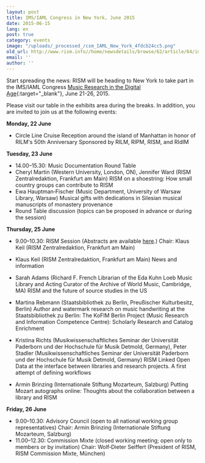 ```yaml
---
layout: post
title: IMS/IAML Congress in New York, June 2015
date: 2015-06-15
lang: en
post: true
category: events
image: "/uploads/_processed_/csm_IAML_New_York_4fdcb24cc5.png"
old_url: http://www.rism.info//home/newsdetails/browse/62/article/64/imsiaml-congress-in-new-york-june-2015.html
email: ''
author: ''
---
```



Start spreading the news: RISM will be heading to New York to take part in the IMS/IAML Congress [Music Research in the Digital Age](http://www.musiclibraryassoc.org/BlankCustom.asp?page=IAML_IMS_2015){:target="_blank"}, June 21-26, 2015.

Please visit our table in the exhibits area during the breaks. In addition, you are invited to join us at the following events:



**Monday, 22 June**

- Circle Line Cruise Reception around the island of Manhattan in honor of RILM's 50th Anniversary
Sponsored by RILM, RIPM, RISM, and RIdIM

**Tuesday, 23 June**

- 14.00–15.30: Music Documentation Round Table
- Cheryl Martin (Western University, London, ON), Jennifer Ward (RISM Zentralredaktion, Frankfurt am Main)
RISM on a shoestring: How small country groups can contribute to RISM
- Ewa Hauptman‐Fischer (Music Department, University of Warsaw Library, Warsaw)
Musical gifts with dedications in Silesian musical manuscripts of monastery provenance
- Round Table discussion (topics can be proposed in advance or during the session)


**Thursday, 25 June**

- 9.00–10.30: RISM Session (Abstracts are available [here](/publications/iaml-congresses/2015.html#c3139).)
Chair: Klaus Keil (RISM Zentralredaktion, Frankfurt am Main)

- Klaus Keil (RISM Zentralredaktion, Frankfurt am Main)
News and information
- Sarah Adams (Richard F. French Librarian of the Eda Kuhn Loeb Music Library and Acting Curator of the Archive of World Music, Cambridge, MA)
RISM and the future of source studies in the US
- Martina Rebmann (Staatsbibliothek zu Berlin, Preußischer Kulturbesitz, Berlin)
Author and watermark research on music handwriting at the Staatsbibliothek zu Berlin: The KoFIM Berlin Project (Music Research and Information Competence Centre): Scholarly Research and Catalog Enrichment
- Kristina Richts (Musikwissenschaftliches Seminar der Universität Paderborn und der Hochschule für Musik Detmold, Germany), Peter Stadler (Musikwissenschaftliches Seminar der Universität Paderborn und der Hochschule für Musik Detmold, Germany)
RISM Linked Open Data at the interface between libraries and research projects. A first attempt of defining workflows
- Armin Brinzing (Internationale Stiftung Mozarteum, Salzburg)
Putting Mozart autographs online: Thoughts about the collaboration between a library and RISM

**Friday, 26 June**

- 9.00–10.30: Advisory Council (open to all national working group representatives)
Chair: Armin Brinzing (Internationale Stiftung Mozarteum, Salzburg)
- 11.00–12.30: Commission Mixte (closed working meeting; open only to members or by invitation)
Chair: Wolf‐Dieter Seiffert (President of RISM, RISM Commission Mixte, München)



<script type="text/javascript">var switchTo5x=true;</script><script type="text/javascript" src="http://w.sharethis.com/button/buttons.js"></script><script type="text/javascript">stLight.options({publisher: "9b601438-1ce1-49d8-bfd7-9cff5df54c17", doNotHash: false, doNotCopy: false, hashAddressBar: false});</script>